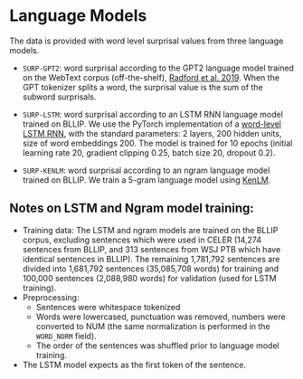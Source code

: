 # Language Models

The data is provided with word level surprisal values from three language models.

- `SURP-GPT2`: word surprisal according to the GPT2 language model trained on the WebText corpus (off-the-shelf), [Radford et al. 2019](http://www.persagen.com/files/misc/radford2019language.pdf).
When the GPT tokenizer splits a word, the surprisal value is the sum of the subword surprisals.

- `SURP-LSTM`: word surprisal according to an LSTM RNN language model trained on BLLIP.
We use the PyTorch implementation of a [word-level LSTM RNN](https://github.com/pytorch/examples/tree/master/word_language_model), with the standard parameters:
2 layers, 200 hidden units, size of word embeddings 200. The model is trained for 10 epochs (initial learning rate 20, gradient clipping 0.25, batch size 20, dropout 0.2).

- `SURP-KENLM`: word surprisal according to an ngram language model trained on BLLIP.
We train a 5-gram language model using [KenLM](https://kheafield.com/code/kenlm/).

## Notes on LSTM and Ngram model training:

- Training data: The LSTM and ngram models are trained on the BLLIP corpus, excluding sentences which were used in CELER (14,274 sentences from BLLIP, and 313 sentences from WSJ PTB which have identical sentences in BLLIP). The remaining 1,781,792 sentences are divided into 1,681,792 sentences (35,085,708 words) for training and 100,000 sentences (2,088,980 words) for validation (used for LSTM training). 
- Preprocessing: 
   - Sentences were whitespace tokenized
   - Words were lowercased, punctuation was removed, numbers were converted to NUM (the same normalization is performed in the `WORD_NORM` field).
   - The order of the sentences was shuffled prior to language model training.
- The LSTM model expects <eos> as the first token of the sentence.